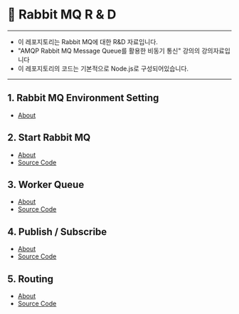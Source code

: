 🐰 Rabbit MQ R & D
===
***
- 이 레포지토리는 Rabbit MQ에 대한 R&D 자료입니다.
- "AMQP Rabbit MQ Message Queue를 활용한 비동기 통신" 강의의 강의자료입니다
- 이 레포지토리의 코드는 기본적으로 Node.js로 구성되어있습니다.
***

## 1. Rabbit MQ Environment Setting

- [About](./About/1.%20Rabbit%20MQ%20Env.md)

## 2. Start Rabbit MQ 

- [About](./About/2.%20Start%20Rabbit%20MQ.md)
- [Source Code](./src/Introduction/)

## 3. Worker Queue

- [About](./About/3.%20Worker%20Queue.md)
- [Source Code](./src/WorkerQueue/)

## 4. Publish / Subscribe

- [About](./About/4.%20Publish%20Subscribe.md)
- [Source Code](./src/PubSub/)

## 5. Routing

- [About](./About/5.%20Routing.md)
- [Source Code](./src/Routing/)